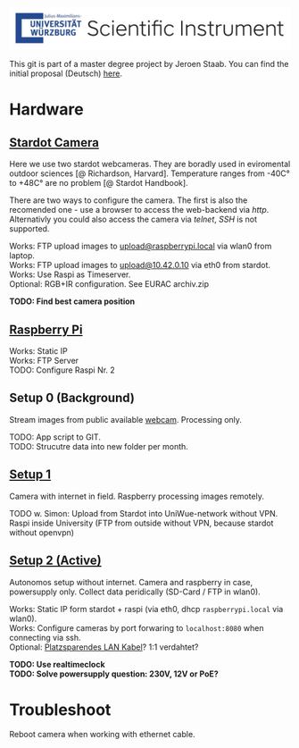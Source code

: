 ![Logo](./extra/Sticker_UniWue-Scientific-Instrument.jpg)

This git is part of a master degree project by Jeroen Staab. You can find the initial proposal (Deutsch) [here](./extra/STAAB_Proposal_AutomatisiertPassantenZählen.pdf).

# Hardware

## [Stardot Camera](./stardot/README.md)
Here we use two stardot webcameras. They are boradly used in eviromental outdoor sciences [@ Richardson, Harvard]. Temperature ranges from -40C° to +48C° are no problem [@ Stardot Handbook].  

There are two ways to configure the camera. The first is also the recomended one - use a browser to access the web-backend via *http*. Alternativly you could also access the camera via *telnet*, *SSH* is not supported.

Works: FTP upload images to upload@raspberrypi.local via wlan0 from laptop.  
Works: FTP upload images to upload@10.42.0.10 via eth0 from stardot.  
Works: Use Raspi as Timeserver.  
Optional: RGB+IR configuration. See EURAC archiv.zip  

**TODO: Find best camera position**

## [Raspberry Pi](./raspberry/README.md)
Works: Static IP  
Works: FTP Server  
TODO: Configure Raspi Nr. 2


## Setup 0 (Background)
Stream images from public available [webcam](http://webcam.rockenstein.de/cam1g.jpg). Processing only.

TODO: App script to GIT.  
TODO: Strucutre data into new folder per month.

## [Setup 1](./1_setup/README.md)
Camera with internet in field. Raspberry processing images remotely.  

TODO w. Simon: Upload from Stardot into UniWue-network without VPN. Raspi inside University (FTP from outside without VPN, because stardot without openvpn)


## [Setup 2 (Active)](./2_setup/README.md)
Autonomos setup without internet. Camera and raspberry in case, powersupply only. Collect data peridically (SD-Card / FTP in wlan0).  

Works: Static IP form stardot + raspi (via eth0, dhcp `raspberrypi.local` via wlan0).  
Works: Configure cameras by port forwaring to `localhost:8080` when connecting via ssh.  
Optional: [Platzsparendes LAN Kabel](https://www.conrad.de/de/rj45-netzwerk-anschlusskabel-cat-5e-sftp-050-m-grau-delock-1298118.html)? 1:1 verdahtet?

**TODO: Use realtimeclock**  
**TODO: Solve powersupply question: 230V, 12V or PoE?**  


# Troubleshoot
Reboot camera when working with ethernet cable.

